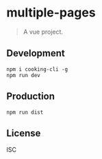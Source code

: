# multiple-pages
> A vue project.

## Development

```shell
npm i cooking-cli -g
npm run dev
```

## Production
```
npm run dist
```

## License
ISC
